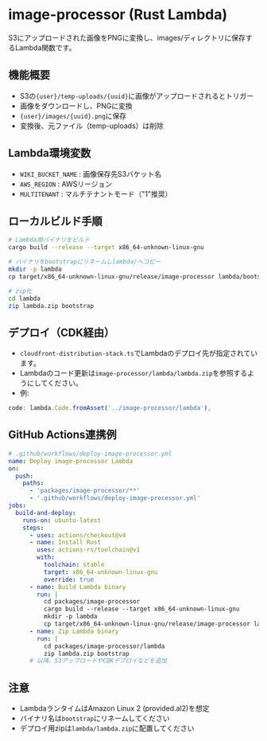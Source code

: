 # image-processor (Rust Lambda)

S3にアップロードされた画像をPNGに変換し、images/ディレクトリに保存するLambda関数です。

## 機能概要
- S3の`{user}/temp-uploads/{uuid}`に画像がアップロードされるとトリガー
- 画像をダウンロードし、PNGに変換
- `{user}/images/{uuid}.png`に保存
- 変換後、元ファイル（temp-uploads）は削除

## Lambda環境変数
- `WIKI_BUCKET_NAME` : 画像保存先S3バケット名
- `AWS_REGION` : AWSリージョン
- `MULTITENANT` : マルチテナントモード（"1"推奨）

## ローカルビルド手順
```sh
# Lambda用バイナリをビルド
cargo build --release --target x86_64-unknown-linux-gnu

# バイナリをbootstrapにリネームしlambda/へコピー
mkdir -p lambda
cp target/x86_64-unknown-linux-gnu/release/image-processor lambda/bootstrap

# zip化
cd lambda
zip lambda.zip bootstrap
```

## デプロイ（CDK経由）
- `cloudfront-distribution-stack.ts`でLambdaのデプロイ先が指定されています。
- Lambdaのコード更新は`image-processor/lambda/lambda.zip`を参照するようにしてください。
- 例: 
```ts
code: lambda.Code.fromAsset('../image-processor/lambda'),
```

## GitHub Actions連携例
```yaml
# .github/workflows/deploy-image-processor.yml
name: Deploy image-processor Lambda
on:
  push:
    paths:
      - 'packages/image-processor/**'
      - '.github/workflows/deploy-image-processor.yml'
jobs:
  build-and-deploy:
    runs-on: ubuntu-latest
    steps:
      - uses: actions/checkout@v4
      - name: Install Rust
        uses: actions-rs/toolchain@v1
        with:
          toolchain: stable
          target: x86_64-unknown-linux-gnu
          override: true
      - name: Build Lambda binary
        run: |
          cd packages/image-processor
          cargo build --release --target x86_64-unknown-linux-gnu
          mkdir -p lambda
          cp target/x86_64-unknown-linux-gnu/release/image-processor lambda/bootstrap
      - name: Zip Lambda binary
        run: |
          cd packages/image-processor/lambda
          zip lambda.zip bootstrap
      # 以降、S3アップロードやCDKデプロイなどを追加
```

## 注意
- LambdaランタイムはAmazon Linux 2 (provided.al2)を想定
- バイナリ名は`bootstrap`にリネームしてください
- デプロイ用zipは`lambda/lambda.zip`に配置してください 